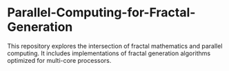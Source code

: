 # Parallel-Computing-for-Fractal-Generation
This repository explores the intersection of fractal mathematics and parallel computing. It includes implementations of fractal generation algorithms optimized for multi-core processors.
